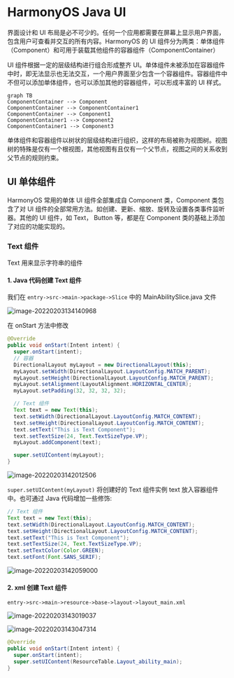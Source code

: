 # HarmonyOS Java UI

界面设计和 UI 布局是必不可少的。任何一个应用都需要在屏幕上显示用户界面，包含用户可查看并交互的所有内容。HarmonyOS 的 UI 组件分为两类：单体组件（Component）和可用于装载其他组件的容器组件（ComponentContainer）

UI 组件根据一定的层级结构进行组合形成整齐 UI。单体组件未被添加在容器组件中时，即无法显示也无法交互，一个用户界面至少包含一个容器组件。容器组件中不但可以添加单体组件，也可以添加其他的容器组件，可以形成丰富的 UI 样式。

```mermaid
graph TB
ComponentContainer --> Component
ComponentContainer --> ComponentContainer1
ComponentContainer --> Component1
ComponentContainer1 --> Component2
ComponentContainer1 --> Component3
```

单体组件和容器组件以树状的层级结构进行组织，这样的布局被称为视图树。视图树的特殊是仅有一个根视图，其他视图有且仅有一个父节点，视图之间的关系收到父节点的规则约束。

## UI 单体组件

HarmonyOS 常用的单体 UI 组件全部集成自 Component 类，Component 类包含了对 UI 组件的全部常用方法。如创建、更新、缩放、旋转及设置各类事件监听器。其他的 UI 组件，如 Text， Button 等，都是在 Component 类的基础上添加了对应的功能实现的。

### Text 组件

Text 用来显示字符串的组件

#### 1. Java 代码创建 Text 组件

我们在 `entry->src->main->package->Slice` 中的 MainAbilitySlice.java 文件

![image-20220203134140968](https://raw.githubusercontent.com/xiaomanwong/static_file/master/images/image-20220203134140968.png?token=GHSAT0AAAAAABTDT2CCYF5XL4COB662UMUCYSNPZWQ)

在 onStart 方法中修改

```java
@Override
public void onStart(Intent intent) {
  super.onStart(intent);
  // 容器
  DirectionalLayout myLayout = new DirectionalLayout(this);
  myLayout.setWidth(DirectionalLayout.LayoutConfig.MATCH_PARENT);
  myLayout.setHeight(DirectionalLayout.LayoutConfig.MATCH_PARENT);
  myLayout.setAlignment(LayoutAlignment.HORIZONTAL_CENTER);
  myLayout.setPadding(32, 32, 32, 32);

  // Text 组件
  Text text = new Text(this);
  text.setWidth(DirectionalLayout.LayoutConfig.MATCH_CONTENT);
  text.setHeight(DirectionalLayout.LayoutConfig.MATCH_CONTENT);
  text.setText("This is Text Component");
  text.setTextSize(24, Text.TextSizeType.VP);
  myLayout.addComponent(text);

  super.setUIContent(myLayout);
}
```

![image-20220203142012506](https://raw.githubusercontent.com/xiaomanwong/static_file/master/images/image-20220203142012506.png?token=GHSAT0AAAAAABTDT2CCM2JXMSALD64PFZHSYSNP3BQ)

`super.setUIContent(myLayout)` 将创建好的 Text 组件实例 text 放入容器组件中。也可通过 Java 代码增加一些修饰:

```java
// Text 组件
Text text = new Text(this);
text.setWidth(DirectionalLayout.LayoutConfig.MATCH_CONTENT);
text.setHeight(DirectionalLayout.LayoutConfig.MATCH_CONTENT);
text.setText("This is Text Component");
text.setTextSize(24, Text.TextSizeType.VP);
text.setTextColor(Color.GREEN);
text.setFont(Font.SANS_SERIF);
```

![image-20220203142059000](https://raw.githubusercontent.com/xiaomanwong/static_file/master/images/image-20220203142059000.png?token=GHSAT0AAAAAABTDT2CCD7GYXTYXTEGXAROUYSNP2EA)

#### 2. xml 创建 Text 组件

`entry->src->main->resource->base->layout->layout_main.xml`

![image-20220203143019037](https://raw.githubusercontent.com/xiaomanwong/static_file/master/images/image-20220203143019037.png?token=GHSAT0AAAAAABTDT2CDXRQ23MLQP7W3GK6GYSNP2NQ)

![image-20220203143047314](https://raw.githubusercontent.com/xiaomanwong/static_file/master/images/image-20220203143047314.png?token=GHSAT0AAAAAABTDT2CDB3GZQS2EQYKB2RMOYSNP2UA)

```java
@Override
public void onStart(Intent intent) {
  super.onStart(intent);
  super.setUIContent(ResourceTable.Layout_ability_main);
}
```

